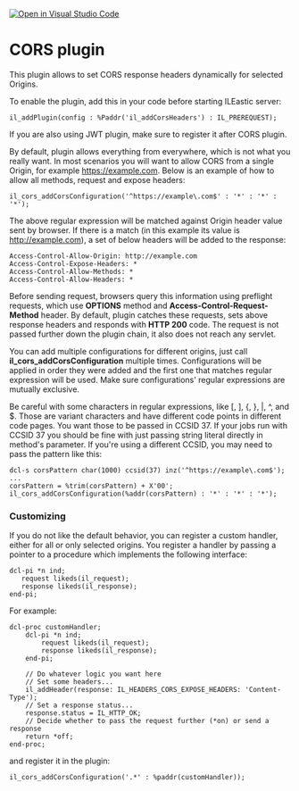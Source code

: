 [![Open in Visual Studio Code](https://open.vscode.dev/badges/open-in-vscode.svg)](https://open.vscode.dev/sitemule/ILEastic)
# CORS plugin
This plugin allows to set CORS response headers dynamically for selected Origins.

To enable the plugin, add this in your code before starting ILEastic server:
```
il_addPlugin(config : %Paddr('il_addCorsHeaders') : IL_PREREQUEST); 
```
If you are also using JWT plugin, make sure to register it after CORS plugin.

By default, plugin allows everything from everywhere, which is not what you really want. 
In most scenarios you will want to allow CORS from a single Origin, for example https://example.com. 
Below is an example of how to allow all methods, request and expose headers:
```
il_cors_addCorsConfiguration('^https://example\.com$' : '*' : '*' : '*');
```
The above regular expression will be matched against Origin header value sent by browser. 
If there is a match (in this example its value is http://example.com), a set of below headers 
will be added to the response:
```
Access-Control-Allow-Origin: http://example.com
Access-Control-Expose-Headers: *
Access-Control-Allow-Methods: *
Access-Control-Allow-Headers: *
```
Before sending request, browsers query this information using preflight requests, which use 
**OPTIONS** method  and **Access-Control-Request-Method** header. By default, plugin catches these requests, 
sets  above response headers and responds with **HTTP 200** code. The request is not passed further down
the plugin chain, it also does not reach any servlet. 

You can add multiple configurations for different origins, just call **il_cors_addCorsConfiguration**
multiple times. Configurations will be applied in order they were added and the first one that matches
regular expression will be used. Make sure configurations' regular expressions are mutually exclusive.

Be careful with some characters in regular expressions, like \[, \], {, }, |, ^, and $. Those are
variant characters and have different code points in different code pages. You want those to be passed
in CCSID 37. If your jobs run with CCSID 37 you should be fine with just passing string literal directly
in method's parameter. If you're using a different CCSID, you may need to pass the pattern like this:
```
dcl-s corsPattern char(1000) ccsid(37) inz('^https://example\.com$');
...
corsPattern = %trim(corsPattern) + X'00';
il_cors_addCorsConfiguration(%addr(corsPattern) : '*' : '*' : '*'); 
```
### Customizing

If you do not like the default behavior, you can register a custom handler, either for all or only 
selected origins. You register a handler by passing a pointer to a procedure which implements the 
following interface:
```
dcl-pi *n ind;
   request likeds(il_request);
   response likeds(il_response);
end-pi;
```
For example:
```
dcl-proc customHandler;
    dcl-pi *n ind;
        request likeds(il_request);
        response likeds(il_response);
    end-pi;

    // Do whatever logic you want here
    // Set some headers...
    il_addHeader(response: IL_HEADERS_CORS_EXPOSE_HEADERS: 'Content-Type');
    // Set a response status...
    response.status = IL_HTTP_OK;
    // Decide whether to pass the request further (*on) or send a response
    return *off;
end-proc;
```
and register it in the plugin:
```
il_cors_addCorsConfiguration('.*' : %paddr(customHandler));
```